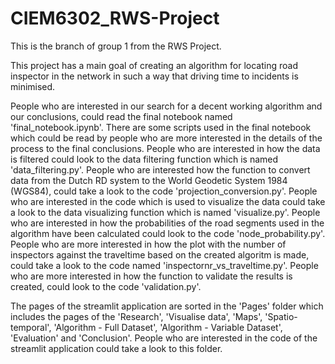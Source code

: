 # CIEM6302_RWS-Project
This is the branch of group 1 from the RWS Project. 

This project has a main goal of creating an algorithm for locating road inspector in the network in such a way that driving time to incidents is minimised.

People who are interested in our search for a decent working algorithm and our conclusions, could read the final notebook named 'final_notebook.ipynb'. 
There are some scripts used in the final notebook which could be read by people who are more interested in the details of the process to the final conclusions. People who are interested in how the data is filtered could look to the data filtering function which is named 'data_filtering.py'. People who are interested how the function to convert data from the Dutch RD system to the World Geodetic System 1984 (WGS84), could take a look to the code 'projection_conversion.py'. People who are interested in the code which is used to visualize the data could take a look to the data visualizing function which is named 'visualize.py'. People who are interested in how the probabilities of the road segments used in the algorithm have been calculated could look to the code 'node_probability.py'. People who are more interested in how the plot with the number of inspectors against the traveltime based on the created algoritm is made, could take a look to the code named 'inspectornr_vs_traveltime.py'. People who are more interested in how the function to validate the results is created, could look to the code 'validation.py'. 

The pages of the streamlit application are sorted in the 'Pages' folder which includes the pages of the 'Research', 'Visualise data', 'Maps', 'Spatio-temporal', 'Algorithm - Full Dataset', 'Algorithm - Variable Dataset', 'Evaluation' and 'Conclusion'. People who are interested in the code of the streamlit application could take a look to this folder.

